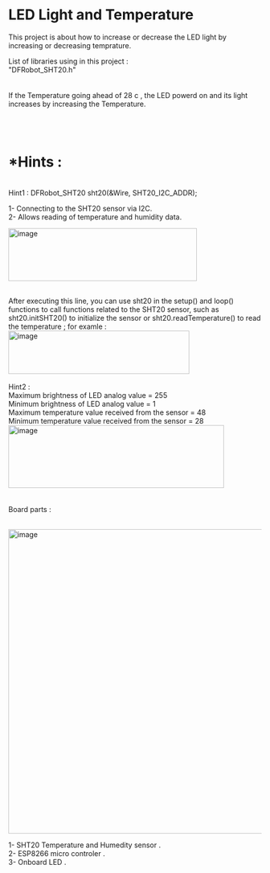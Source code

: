 # LED Light and Temperature

This project is about how to increase or decrease the LED light by increasing or decreasing temprature. </br>

List of libraries using in this project :</br>
"DFRobot_SHT20.h"</br>
</br>
</br>
If the Temperature going ahead of 28 c , the LED powerd on and its light increases by increasing the Temperature.</br>
</br>
</br> 
</br>
# *Hints :</br>
</br>
Hint1 : DFRobot_SHT20 sht20(&Wire, SHT20_I2C_ADDR); </br>

1- Connecting to the SHT20 sensor via I2C.</br>
2- Allows reading of temperature and humidity data.</br>

<img width="375" height="105" alt="image" src="https://github.com/user-attachments/assets/088a6dbd-040e-4e46-ab5c-9a3a4e5a0435" />

</br>
</br>

After executing this line, you can use sht20 in the setup() and loop() functions to call functions related to the SHT20 sensor, such as sht20.initSHT20() to initialize the sensor or sht20.readTemperature() to read the temperature ; for examle :</br>
<img width="360" height="86" alt="image" src="https://github.com/user-attachments/assets/b029ddbc-6bda-40fc-97e8-e5aa8a80b15c" /> </br>
</br>
Hint2 :</br>
Maximum brightness of LED analog value = 255 </br>
Minimum brightness of LED analog value = 1 </br>
Maximum temperature value received from the sensor = 48 </br>
Minimum temperature value received from the sensor = 28 </br>
<img width="429" height="125" alt="image" src="https://github.com/user-attachments/assets/994fd7b5-dd2f-455f-bb7f-ac2efd0016ed" /> </br>
</br>
</br>
Board parts : </br>
</br>

<img width="1280" height="606" alt="image" src="https://github.com/user-attachments/assets/778249e1-c5d4-4a94-b652-6e220a162129" />
</br>

 1- SHT20 Temperature and Humedity sensor .</br>
 2- ESP8266 micro controler . </br>
 3- Onboard LED .</br>



